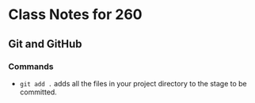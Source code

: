 # Class Notes for 260

## Git and GitHub

### Commands

- ```git add .``` adds all the files in your project directory to the stage to be committed.


